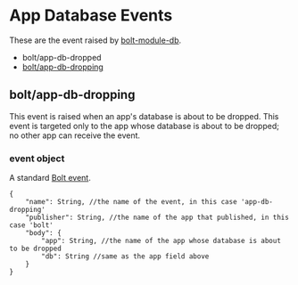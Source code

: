 # App Database Events

These are the event raised by [bolt-module-db](/bolt-module-db.md).

* bolt/app-db-dropped
* [bolt/app-db-dropping](#boltapp-db-dropping)

## bolt/app-db-dropping

This event is raised when an app's database is about to be dropped. This event is targeted only to the app whose database is about to be dropped; no other app can receive the event.

### event object

A standard [Bolt event](/bolt-event.md).

```
{
    "name": String, //the name of the event, in this case 'app-db-dropping'
    "publisher": String, //the name of the app that published, in this case 'bolt'
    "body": {
        "app": String, //the name of the app whose database is about to be dropped
        "db": String //same as the app field above
    }
}
```



